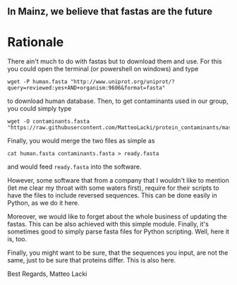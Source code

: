 ## In Mainz, we believe that fastas are the future

# Rationale
There ain't much to do with fastas but to download them and use.
For this you could open the terminal (or powershell on windows) and type

```console
wget -P human.fasta "http://www.uniprot.org/uniprot/?query=reviewed:yes+AND+organism:9606&format=fasta"
```
to download human database.
Then, to get contaminants used in our group, you could simply type
```console
wget -O contaminants.fasta "https://raw.githubusercontent.com/MatteoLacki/protein_contaminants/master/contaminants.fasta"
```
Finally, you would merge the two files as simple as
```console
cat human.fasta contaminants.fasta > ready.fasta
```
and would feed `ready.fasta` into the software.

However, some software that from a company that I wouldn't like to mention (let me clear my throat with some waters first), require for their scripts to have the files to include reversed sequences.
This can be done easily in Python, as we do it here.

Moreover, we would like to forget about the whole business of updating the fastas.
This can be also achieved with this simple module.
Finally, it's sometimes good to simply parse fasta files for Python scripting.
Well, here it is, too.

Finally, you might want to be sure, that the sequences you input, are not the same, just to be sure that proteins differ.
This is also here.

Best Regards,
Matteo Lacki
